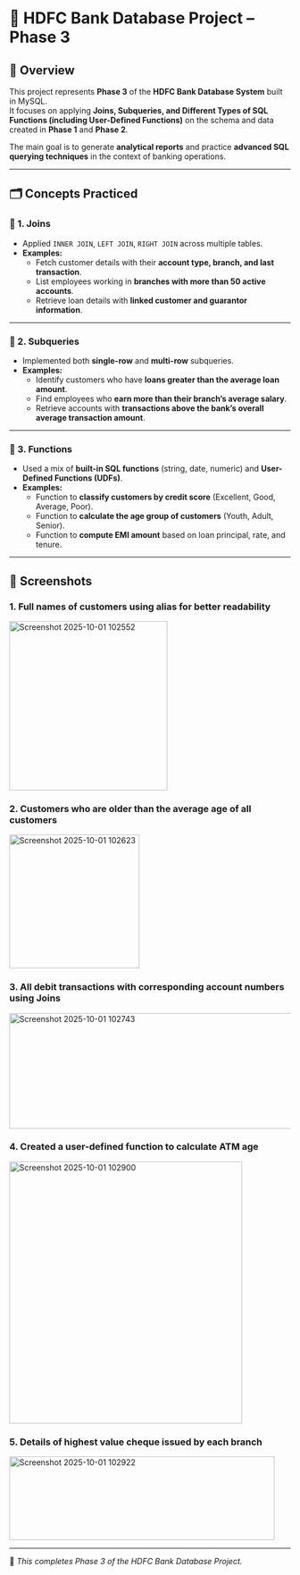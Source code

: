 # 🏦 HDFC Bank Database Project – Phase 3

## 📌 Overview
This project represents **Phase 3** of the **HDFC Bank Database System** built in MySQL.  
It focuses on applying **Joins, Subqueries, and Different Types of SQL Functions (including User-Defined Functions)** on the schema and data created in **Phase 1** and **Phase 2**.  

The main goal is to generate **analytical reports** and practice **advanced SQL querying techniques** in the context of banking operations.

---

## 🗂️ Concepts Practiced

### 🔹 1. Joins
- Applied `INNER JOIN`, `LEFT JOIN`, `RIGHT JOIN` across multiple tables.  
- **Examples:**  
  - Fetch customer details with their **account type, branch, and last transaction**.  
  - List employees working in **branches with more than 50 active accounts**.  
  - Retrieve loan details with **linked customer and guarantor information**.  

---

### 🔹 2. Subqueries
- Implemented both **single-row** and **multi-row** subqueries.  
- **Examples:**  
  - Identify customers who have **loans greater than the average loan amount**.  
  - Find employees who **earn more than their branch’s average salary**.  
  - Retrieve accounts with **transactions above the bank’s overall average transaction amount**.  

---

### 🔹 3. Functions
- Used a mix of **built-in SQL functions** (string, date, numeric) and **User-Defined Functions (UDFs)**.  
- **Examples:**  
  - Function to **classify customers by credit score** (Excellent, Good, Average, Poor).  
  - Function to **calculate the age group of customers** (Youth, Adult, Senior).  
  - Function to **compute EMI amount** based on loan principal, rate, and tenure.  

---

## 📸 Screenshots

### 1. Full names of customers using alias for better readability
<img width="283" height="303" alt="Screenshot 2025-10-01 102552" src="https://github.com/user-attachments/assets/e53ab716-b3bc-40f6-8cd2-1afd757984ac" />


### 2. Customers who are older than the average age of all customers 
<img width="233" height="240" alt="Screenshot 2025-10-01 102623" src="https://github.com/user-attachments/assets/a8347869-7676-4cf2-9131-4fae73b05c47" />


### 3. All debit transactions with corresponding account numbers using Joins
<img width="540" height="207" alt="Screenshot 2025-10-01 102743" src="https://github.com/user-attachments/assets/b0cd6e4f-2ed9-41e1-8294-b1766d73a791" />


### 4. Created a user-defined function to calculate ATM age  
<img width="417" height="469" alt="Screenshot 2025-10-01 102900" src="https://github.com/user-attachments/assets/cde0b2da-dd78-45aa-a72f-d700f51e5ff3" />


### 5. Details of highest value cheque issued by each branch 
<img width="475" height="150" alt="Screenshot 2025-10-01 102922" src="https://github.com/user-attachments/assets/0b0c16e3-a0d8-49d7-89bc-446f9be7e2f1" />

---




🚀 *This completes Phase 3 of the HDFC Bank Database Project.*  

